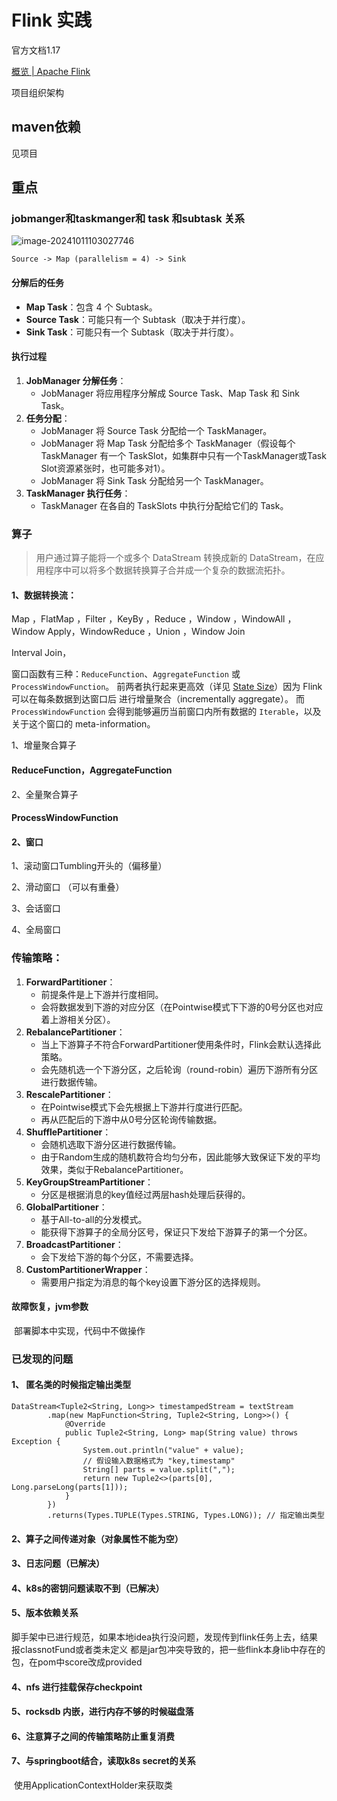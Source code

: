 # Flink 实践

官方文档1.17

[概览 | Apache Flink](https://nightlies.apache.org/flink/flink-docs-release-1.17/zh/docs/dev/datastream/overview/)

项目组织架构

## maven依赖

见项目

## 重点

###  jobmanger和taskmanger和 task 和subtask 关系

![image-20241011103027746](C:\Users\Administrator\AppData\Roaming\Typora\typora-user-images\image-20241011103027746.png)

```
Source -> Map (parallelism = 4) -> Sink
```

#### 分解后的任务

- **Map Task**：包含 4 个 Subtask。
- **Source Task**：可能只有一个 Subtask（取决于并行度）。
- **Sink Task**：可能只有一个 Subtask（取决于并行度）。

#### 执行过程

1. **JobManager 分解任务**：
   - JobManager 将应用程序分解成 Source Task、Map Task 和 Sink Task。
2. **任务分配**：
   - JobManager 将 Source Task 分配给一个 TaskManager。
   - JobManager 将 Map Task 分配给多个 TaskManager（假设每个 TaskManager 有一个 TaskSlot，如集群中只有一个TaskManager或Task Slot资源紧张时，也可能多对1）。
   - JobManager 将 Sink Task 分配给另一个 TaskManager。
3. **TaskManager 执行任务**：
   - TaskManager 在各自的 TaskSlots 中执行分配给它们的 Task。

### 算子

> 用户通过算子能将一个或多个 DataStream 转换成新的 DataStream，在应用程序中可以将多个数据转换算子合并成一个复杂的数据流拓扑。

#### 1、数据转换流：

Map ，FlatMap ，Filter ，KeyBy ，Reduce ，Window ，WindowAll ，Window Apply，WindowReduce ，Union ，Window Join

Interval Join，

窗口函数有三种：`ReduceFunction`、`AggregateFunction` 或 `ProcessWindowFunction`。 前两者执行起来更高效（详见 [State Size](https://nightlies.apache.org/flink/flink-docs-release-1.17/zh/docs/dev/datastream/operators/windows/#关于状态大小的考量)）因为 Flink 可以在每条数据到达窗口后 进行增量聚合（incrementally aggregate）。 而 `ProcessWindowFunction` 会得到能够遍历当前窗口内所有数据的 `Iterable`，以及关于这个窗口的 meta-information。

1、增量聚合算子

#### ReduceFunction，AggregateFunction

2、全量聚合算子

#### ProcessWindowFunction

#### 2、窗口

1、滚动窗口Tumbling开头的（偏移量）

2、滑动窗口 （可以有重叠）

3、会话窗口

4、全局窗口

### 传输策略：

1. **ForwardPartitioner**：
   - 前提条件是上下游并行度相同。
   - 会将数据发到下游的对应分区（在Pointwise模式下下游的0号分区也对应着上游相关分区）。
2. **RebalancePartitioner**：
   - 当上下游算子不符合ForwardPartitioner使用条件时，Flink会默认选择此策略。
   - 会先随机选一个下游分区，之后轮询（round-robin）遍历下游所有分区进行数据传输。
3. **RescalePartitioner**：
   - 在Pointwise模式下会先根据上下游并行度进行匹配。
   - 再从匹配后的下游中从0号分区轮询传输数据。
4. **ShufflePartitioner**：
   - 会随机选取下游分区进行数据传输。
   - 由于Random生成的随机数符合均匀分布，因此能够大致保证下发的平均效果，类似于RebalancePartitioner。
5. **KeyGroupStreamPartitioner**：
   - 分区是根据消息的key值经过两层hash处理后获得的。
6. **GlobalPartitioner**：
   - 基于All-to-all的分发模式。
   - 能获得下游算子的全局分区号，保证只下发给下游算子的第一个分区。
7. **BroadcastPartitioner**：
   - 会下发给下游的每个分区，不需要选择。
8. **CustomPartitionerWrapper**：
   - 需要用户指定为消息的每个key设置下游分区的选择规则。

#### 故障恢复，jvm参数

​	部署脚本中实现，代码中不做操作



### 已发现的问题

#### 1、 匿名类的时候指定输出类型

```
DataStream<Tuple2<String, Long>> timestampedStream = textStream
        .map(new MapFunction<String, Tuple2<String, Long>>() {
            @Override
            public Tuple2<String, Long> map(String value) throws Exception {
                System.out.println("value" + value);
                // 假设输入数据格式为 "key,timestamp"
                String[] parts = value.split(",");
                return new Tuple2<>(parts[0], Long.parseLong(parts[1]));
            }
        })
        .returns(Types.TUPLE(Types.STRING, Types.LONG)); // 指定输出类型
```

#### 2、算子之间传递对象（对象属性不能为空）

#### 3、日志问题（已解决）

#### 4、k8s的密钥问题读取不到（已解决）

#### 5、版本依赖关系

​		脚手架中已进行规范，如果本地idea执行没问题，发现传到flink任务上去，结果报classnotFund或者类未定义 都是jar包冲突导致的，把一些flink本身lib中存在的包，在pom中score改成provided

#### 4、nfs 进行挂载保存checkpoint

#### 5、rocksdb 内嵌，进行内存不够的时候磁盘落

#### 6、注意算子之间的传输策略防止重复消费

#### 7、与springboot结合，读取k8s secret的关系

​	 使用ApplicationContextHolder来获取类

